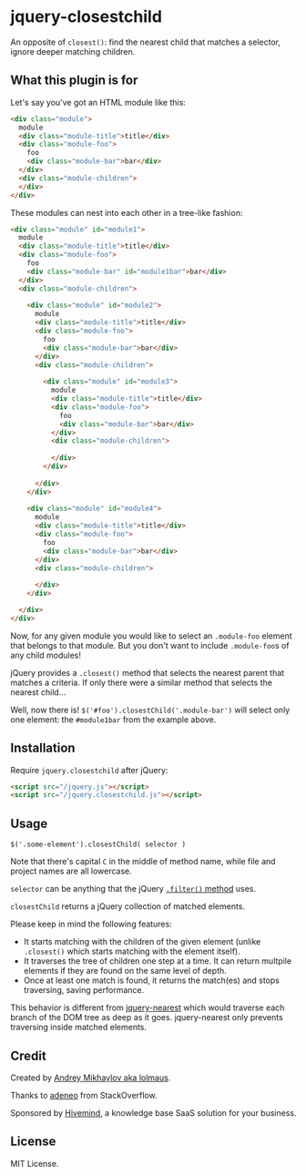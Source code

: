jquery-closestchild
===================

An opposite of `closest()`: find the nearest child that matches a selector, ignore deeper matching children.


What this plugin is for
-----------------------

Let's say you've got an HTML module like this:

```html
<div class="module">
  module
  <div class="module-title">title</div>
  <div class="module-foo">
    foo
    <div class="module-bar">bar</div>
  </div>
  <div class="module-children">
  </div>
</div>

```

These modules can nest into each other in a tree-like fashion:

```html
<div class="module" id="module1">
  module
  <div class="module-title">title</div>
  <div class="module-foo">
    foo
    <div class="module-bar" id="module1bar">bar</div>
  </div>
  <div class="module-children">
  
    <div class="module" id="module2">
      module
      <div class="module-title">title</div>
      <div class="module-foo">
        foo
        <div class="module-bar">bar</div>
      </div>
      <div class="module-children">
      
        <div class="module" id="module3">
          module
          <div class="module-title">title</div>
          <div class="module-foo">
            foo
            <div class="module-bar">bar</div>
          </div>
          <div class="module-children">
          
          </div>
        </div>
        
      </div>
    </div>
    
    <div class="module" id="module4">
      module
      <div class="module-title">title</div>
      <div class="module-foo">
        foo
        <div class="module-bar">bar</div>
      </div>
      <div class="module-children">
      
      </div>
    </div>

  </div>
</div>

```

Now, for any given module you would like to select an `.module-foo` element that belongs to that module. But you don't want to include `.module-foo`s of any child modules!

jQuery provides a `.closest()` method that selects the nearest parent that matches a criteria. If only there were a similar method that selects the nearest child...

Well, now there is! `$('#foo').closestChild('.module-bar')` will select only one element: the `#module1bar` from the example above.


## Installation

Require `jquery.closestchild` after jQuery:


```html
<script src="/jquery.js"></script>
<script src="/jquery.closestchild.js"></script>
```


## Usage

```
$('.some-element').closestChild( selector )
```

Note that there's capital `C` in the middle of method name, while file and project names are all lowercase.

`selector` can be anything that the jQuery [`.filter()` method](http://api.jquery.com/filter/) uses.

`closestChild` returns a jQuery collection of matched elements.

Please keep in mind the following features:

* It starts matching with the children of the given element (unlike `.closest()` which starts matching with the element itself).
* It traverses the tree of children one step at a time. It can return multpile elements if they are found on the same level of depth.
* Once at least one match is found, it returns the match(es) and stops traversing, saving performance.

This behavior is different from [jquery-nearest](https://github.com/jstnjns/jquery-nearest) which would traverse each branch of the DOM tree as deep as it goes. jquery-nearest only prevents traversing inside matched elements.


## Credit

Created by [Andrey Mikhaylov aka lolmaus](http://github.com/lolmaus/).

Thanks to [adeneo](http://stackoverflow.com/users/965051/adeneo) from StackOverflow.

Sponsored by [Hivemind](http://hiveminded.net/), a knowledge base SaaS solution for your business.


## License

MIT License.
